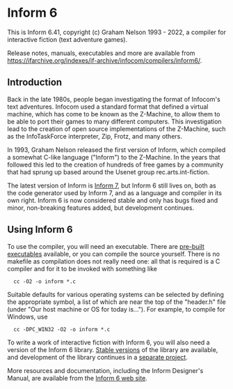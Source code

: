 # Inform 6

This is Inform 6.41, copyright (c) Graham Nelson 1993 - 2022, a compiler for
interactive fiction (text adventure games).

Release notes, manuals, executables and more are available from
https://ifarchive.org/indexes/if-archive/infocom/compilers/inform6/.

## Introduction

Back in the late 1980s, people began investigating the format of Infocom's
text adventures. Infocom used a standard format that defined a virtual
machine, which has come to be known as the Z-Machine, to allow them to be
able to port their games to many different computers. This investigation lead
to the creation of open source implementations of the Z-Machine, such as the
InfoTaskForce interpreter, Zip, Frotz, and many others.

In 1993, Graham Nelson released the first version of Inform, which compiled a
somewhat C-like language ("Inform") to the Z-Machine. In the years that
followed this led to the creation of hundreds of free games by a community
that had sprung up based around the Usenet group rec.arts.int-fiction.

The latest version of Inform is [Inform 7](http://inform7.com/), but Inform 6
still lives on, both as the code generator used by Inform 7, and as a language
and compiler in its own right. Inform 6 is now considered stable and only has
bugs fixed and minor, non-breaking features added, but development continues.

## Using Inform 6

To use the compiler, you will need an executable. There are
[pre-built executables](https://ifarchive.org/indexes/if-archive/infocom/compilers/inform6/executables/)
available, or you can compile the source yourself. There is no makefile as
compilation does not really need one: all that is required is a C compiler and
for it to be invoked with something like

      cc -O2 -o inform *.c

Suitable defaults for various operating systems can be selected by defining
the appropriate symbol, a list of which are near the top of the "header.h"
file (under "Our host machine or OS for today is..."). For example, to compile
for Windows, use

      cc -DPC_WIN32 -O2 -o inform *.c

To write a work of interactive fiction with Inform 6, you will also need a
version of the Inform 6 library.
[Stable versions](https://ifarchive.org/indexes/if-archive/infocom/compilers/inform6/library/)
of the library are available, and development of the library continues in a
[separate project](https://gitlab.com/DavidGriffith/inform6lib).

More resources and documentation, including the Inform Designer's Manual, are
available from the [Inform 6 web site](https://www.inform-fiction.org/).

